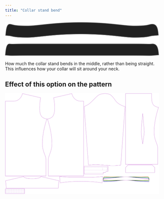 ```yaml
---
title: "Collar stand bend"
---
```


![Collarstand bend](collarstandbend.svg)

How much the collar stand bends in the middle, rather than being straight. This influences how your collar will sit around your neck.

## Effect of this option on the pattern

![This image shows the effect of this option by superimposing several variants that have a different value for this option](simon_collarstandbend_sample.svg "Effect of this option on the pattern")
